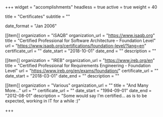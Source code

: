 +++
widget = "accomplishments"
headless = true
active = true
weight = 40

title = "Certificates"
subtitle = ""

date_format = "Jan 2006"

[[item]]
  organization = "iSAQB"
  organization_url = "https://www.isaqb.org"
  title = "Certified Professional for Software Architecture – Foundation Level"
  url = "https://www.isaqb.org/certifications/foundation-level/?lang=en"
  certificate_url = ""
  date_start = "2018-10-01"
  date_end = ""
  description = ""

[[item]]
  organization = "IREB"
  organization_url = "https://www.ireb.org/en"
  title = "Certified Professional for Requirements Engineering - Foundation Level"
  url = "https://www.ireb.org/en/exams/foundation/"
  certificate_url = ""
  date_start = "2018-03-01"
  date_end = ""
  description = ""
  
[[item]]
  organization = "Various"
  organization_url = ""
  title = "And Many More..."
  url = ""
  certificate_url = ""
  date_start = "1994-09-01"
  date_end = "2012-08-01"
  description = "Some would say I'm certified... as is to be expected, working in IT for a while :)"

+++

